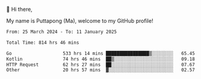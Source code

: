 👋 Hi there,

My name is Puttapong (Ma), welcome to my GitHub profile!

<!--START_SECTION:waka-->

```txt
From: 25 March 2024 - To: 11 January 2025

Total Time: 814 hrs 46 mins

Go                   533 hrs 14 mins ████████████████▒░░░░░░░░   65.45 %
Kotlin               74 hrs 46 mins  ██▒░░░░░░░░░░░░░░░░░░░░░░   09.18 %
HTTP Request         62 hrs 27 mins  ██░░░░░░░░░░░░░░░░░░░░░░░   07.67 %
Other                20 hrs 57 mins  ▓░░░░░░░░░░░░░░░░░░░░░░░░   02.57 %
```

<!--END_SECTION:waka-->
